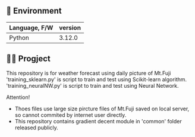 ## 🌱 Environment

<!-- 言語、フレームワーク、ミドルウェア、インフラの一覧とバージョンを記載 -->

| Language, F/W  | version |
| --------------------- | ---------- |
| Python                | 3.12.0     |

## 🏃‍♀️ Progject
This repository is for weather forecast using daily picture of Mt.Fuji
'training_sklearn.py' is script to train and test using Scikit-learn algorithm.
'training_neuralNW.py' is script to train and test using Neural Network.

Attention!
- Thoes files use large size pircture files of Mt.Fuji saved on local server, 
so cannot commited by internet user directly.
- This repository contains gradient decent module in 'common' folder released publicly.
